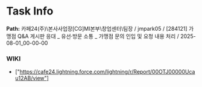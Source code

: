 # Task Info

**Path:** 카페24(주)\본사사업장\[CG]MI본부\창업센터\팀장 / jmpark05 / [284121] 가맹점 Q&A 게시판 응대 _ 유선·방문 소통 _ 가맹점 문의 인입 및 요청 내용 처리 / 2025-08-01_00-00-00

### WIKI
- ["https://cafe24.lightning.force.com/lightning/r/Report/00OTJ00000Ucau12AB/view"]

